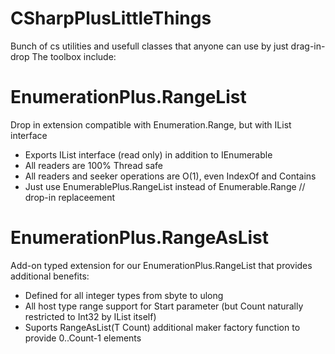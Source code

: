 # CSharpPlusLittleThings

Bunch of cs utilities and usefull classes that anyone can use by just drag-in-drop
The toolbox include:

# EnumerationPlus.RangeList
Drop in extension compatible with Enumeration.Range, but with IList<int> interface
* Exports IList<int> interface (read only) in addition to IEnumerable<int>
* All readers are 100% Thread safe
* All readers and seeker operations are O(1), even IndexOf and Contains
* Just use EnumerablePlus.RangeList instead of Enumerable.Range // drop-in replaceement
 
# EnumerationPlus.RangeAsList
Add-on typed extension for our EnumerationPlus.RangeList that provides additional benefits:
* Defined for all integer types from sbyte to ulong
* All host type range support for Start parameter (but Count naturally restricted to Int32 by IList itself)
* Suports RangeAsList(T Count) additional maker factory function to provide 0..Count-1 elements
